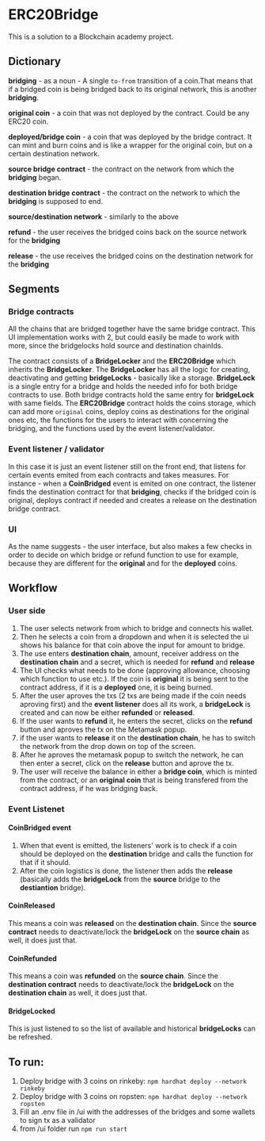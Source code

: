 # ERC20Bridge
This is a solution to a Blockchain academy project.

## Dictionary
**bridging** - as a noun - A single `to-from` transition of a coin.That means that if a bridged coin is being bridged back to its original network, this is another **bridging**.

**original coin** - a coin that was not deployed by the contract. Could be any ERC20 coin.

**deployed/bridge coin** - a coin that was deployed by the bridge contract. It can mint and burn coins and is like a wrapper for the original coin, but on a certain destination network.

**source bridge contract** - the contract on the network from which the **bridging** began.

**destination bridge contract** - the contract on the network to which the **bridging** is supposed to end.

**source/destination network** - similarly to the above

**refund** - the user receives the bridged coins back on the source network for the **bridging**

**release** - the use receives the bridged coins on the destination network for the **bridging**

## Segments
### Bridge contracts
All the chains that are bridged together have the same bridge contract. This UI implementation works with 2, but could easily be made to work with more, since the bridgelocks hold source and destination chainIds.

The contract consists of a **BridgeLocker** and the **ERC20Bridge** which inherits the **BridgeLocker**. The **BridgeLocker** has all the logic for creating, deactivating and getting **bridgeLocks** - basically like a storage. **BridgeLock** is a single entry for a bridge and holds the needed info for both bridge contracts to use. Both bridge contracts hold the same entry for **bridgeLock** with same fields.
The **ERC20Bridge** contract holds the coins storage, which can add more `original` coins, deploy coins as destinations for the original ones etc, the functions for the users to interact with concerning the bridging, and the functions used by the event listener/validator.

### Event listener / validator
In this case it is just an event listener still on the front end, that listens for certain events emited from each contracts and takes measures. For instance - when a **CoinBridged** event is emited on one contract, the listener finds the destination contract for that **bridging**, checks if the bridged coin is original, deploys contract if needed and creates a release on the destination bridge contract.

### UI
As the name suggests - the user interface, but also makes a few checks in order to decide on which bridge or refund function to use for example, because they are different for the **original** and for the **deployed** coins.

## Workflow
### User side
1. The user selects network from which to bridge and connects his wallet.
2. Then he selects a coin from a dropdown and when it is selected the ui shows his balance for that coin above the input for amount to bridge.
3. The use enters **destination chain**, amount, receiver address on the **destination chain** and a secret, which is needed for **refund** and **release**
4. The UI checks what needs to be done (approving allowance, choosing which function to use etc.). If the coin is **original** it is being sent to the contract address, if it is a **deployed** one, it is being burned.
5. After the user aproves the txs (2 txs are being made if the coin needs aproving first) and the **event listener** does all its work, a **bridgeLock** is created and can now be either **refunded** or **released**.
6. If the user wants to **refund** it, he enters the secret, clicks on the **refund** button and aproves the tx on the Metamask popup.
7. if the user wants to **release** it on the **destination chain**, he has to switch the network from the drop down on top of the screen.
8. After he aproves the metamask popup to switch the network, he can then enter a secret, click on the **release** button and aprove the tx.
9. The user will receive the balance in either a **bridge coin**, which is minted from the contract, or an **original coin** that is being transfered from the contract address, if he was bridging back.

### Event Listenet
#### CoinBridged event
1. When that event is emitted, the listeners' work is to check if a coin should be deployed on the **destination** bridge and calls the function for that if it should.
2. After the coin logistics is done, the listener then adds the **release** (basically adds the **bridgeLock** from the **source** bridge to the **destiantion** bridge).

#### CoinReleased
This means a coin was **released** on the **destination chain**. Since the **source contract** needs to deactivate/lock the **bridgeLock** on the **source chain** as well, it does just that.

#### CoinRefunded
This means a coin was **refunded** on the **source chain**. Since the **destination contract** needs to deactivate/lock the **bridgeLock** on the **destination chain** as well, it does just that.

#### BridgeLocked
This is just listened to so the list of available and historical **bridgeLocks** can be refreshed.

## To run:
1. Deploy bridge with 3 coins on rinkeby: `npm hardhat deploy --network rinkeby`
2. Deploy bridge with 3 coins on ropsten: `npm hardhat deploy --network ropsten`
3. Fill an .env file in /ui with the addresses of the bridges and some wallets to sign tx as a validator
4. from /ui folder run `npm run start`
